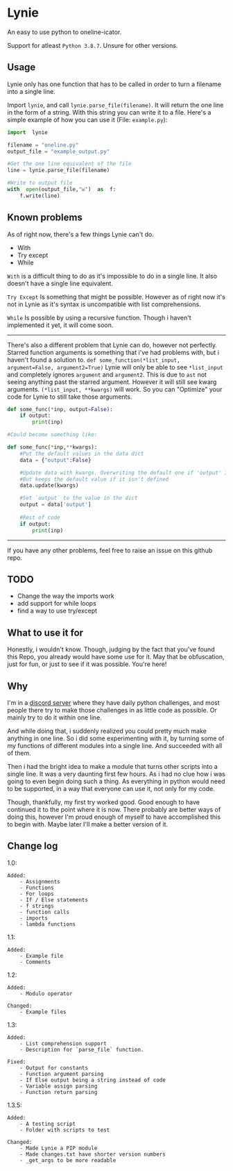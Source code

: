 # Lynie
An easy to use python to oneline-icator.

Support for atleast `Python 3.8.7`. 
Unsure for other versions.

## Usage
Lynie only has one function that has to be called in order to turn a filename into a single line.

Import `lynie`, and call `lynie.parse_file(filename)`. It will return the one line in the form of a string.
With this string you can write it to a file.
Here's a simple example of how you can use it (File: `example.py`):
```py
import  lynie

filename = "oneline.py"
output_file = "example_output.py"

#Get the one line equivalent of the file
line = lynie.parse_file(filename)

#Write to output file
with  open(output_file,"w")  as  f:
	f.write(line)
```

## Known problems

As of right now, there's a few things Lynie can't do.

- With
- Try except
- While

`With` is a difficult thing to do as it's impossible to do in a single line. It also doesn't have a single line equivalent.

`Try Except` Is something that might be possible. However as of right now it's not in Lynie as it's syntax is uncompatible with list comprehensions.

`While` Is possible by using a recursive function. Though i haven't implemented it yet, it will come soon.

___
There's also a different problem that Lynie can do, however not perfectly.
Starred function arguments is something that i've had problems with, but i haven't found a solution to.
`def some_function(*list_input, argument=False, argument2=True)`
Lynie will only be able to see `*list_input` and completely ignores `argument` and `argument2`.
This is due to `ast` not seeing anything past the starred argument. However it will still see kwarg arguments.
`(*list_input, **kwargs)` will work.
So you can "Optimize" your code for Lynie to still take those arguments.
```py
def some_func(*inp, output=False):
	if output:
		print(inp)

#Could become something like:

def some_func(*inp,**kwargs):
	#Put the default values in the data dict
	data = {"output":False}

	#Update data with kwargs. Overwriting the default one if 'output' is in kwargs.
	#But keeps the default value if it isn't defined
	data.update(kwargs)

	#Set `output` to the value in the dict
	output = data['output']
	
	#Rest of code
	if output:
		print(inp)
```
___
If you have any other problems, feel free to raise an issue on this github repo.

## TODO

- Change the way the imports work
- add support for while loops
- find a way to use try/except

## What to use it for
Honestly, i wouldn't know.
Though, judging by the fact that you've found this Repo, you already would have some use for it.
May that be obfuscation, just for fun, or just to see if it was possible. You're here!

## Why
I'm in a [discord server](https://discord.gg/ZwQgNfZa) where they have daily python challenges, and most people there try to make those challenges in as little code as possible. Or mainly try to do it within one line.

And while doing that, i suddenly realized you could pretty much make anything in one line.
So i did some experimenting with it, by turning some of my functions of different modules into a single line.
And succeeded with all of them.

Then i had the bright idea to make a module that turns other scripts into a single line.
It was a very daunting first few hours. As i had no clue how i was going to even begin doing such a thing.
As everything in python would need to be supported, in a way that everyone can use it, not only for my code.

Though, thankfully, my first try worked good. Good enough to have continued it to the point where it is now.
There probably are better ways of doing this, however I'm proud enough of myself to have accomplished this to begin with. Maybe later I'll make a better version of it.

## Change log
1.0:

	Added:
		- Assignments
		- Functions
		- For loops
		- If / Else statements
		- f strings
		- function calls
		- imports
		- lambda functions

1.1:

	Added:
		- Example file	
		- Comments

1.2:

	Added:
		- Modulo operator

	Changed:
		- Example files

1.3:

	Added:
		- List comprehension support
		- Description for `parse_file` function.

	Fixed:
		- Output for constants
		- Function argument parsing
		- If Else output being a string instead of code
		- Variable assign parsing
		- Function return parsing

1.3.5:

	Added:
		- A testing script
		- Folder with scripts to test

	Changed:
		- Made Lynie a PIP module
		- Made changes.txt have shorter version numbers
		- _get_args to be more readable
